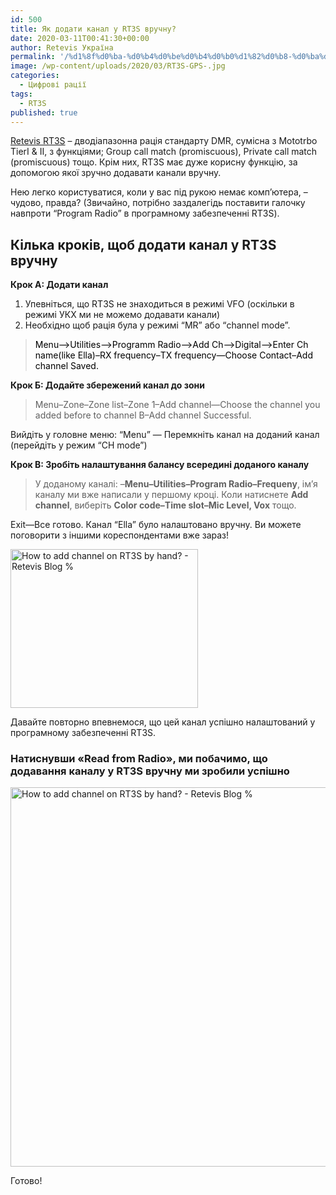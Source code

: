 ```yaml
---
id: 500
title: Як додати канал у RT3S вручну?
date: 2020-03-11T00:41:30+00:00
author: Retevis Україна
permalink: '/%d1%8f%d0%ba-%d0%b4%d0%be%d0%b4%d0%b0%d1%82%d0%b8-%d0%ba%d0%b0%d0%bd%d0%b0%d0%bb-%d1%83-rt3s-%d0%b2%d1%80%d1%83%d1%87%d0%bd%d1%83/'
image: /wp-content/uploads/2020/03/RT3S-GPS-.jpg
categories:
  - Цифрові рації
tags:
  - RT3S
published: true
---
```

[Retevis RT3S](http://54.93.109.229/shop/retevis-rt3s-dmr/) &#8211; дводіапазонна рація стандарту DMR, сумісна з Mototrbo TierⅠ & Ⅱ, з функціями; Group call match (promiscuous), Private call match (promiscuous)&nbsp;тощо. Крім них, RT3S має дуже корисну функцію, за допомогою якої зручно додавати канали вручну.

Нею легко користуватися, коли у вас під рукою немає комп&#8217;ютера, &#8211; чудово, правда? (Звичайно, потрібно заздалегідь поставити галочку навпроти &#8220;Program Radio&#8221; в програмному забезпеченні RT3S).

## Кілька кроків, щоб додати канал у RT3S вручну

**Крок A: Додати канал**

  1. Упевніться, що RT3S не знаходиться в режимі VFO (оскільки в режимі УКХ ми не можемо додавати канали)
  2. Необхідно щоб рація була у режимі &#8220;MR&#8221; або&nbsp;&#8220;channel mode&#8221;.

> <span style="color: #000000;">Menu–>Utilities–>Programm Radio–>Add Ch–>Digital–>Enter Ch name(like Ella)–RX frequency–TX frequency—Choose Contact–Add channel Saved.</span>

**Крок Б: Додайте збережений канал до зони**

> Menu–Zone–Zone list–Zone 1–Add channel—Choose the channel you added before to channel B–Add channel Successful.

Вийдіть у головне меню: &#8220;Menu&#8221; — Перемкніть канал на доданий канал (перейдіть у режим &#8220;CH mode&#8221;)

**Крок В: Зробіть налаштування балансу всередині доданого каналу**

> У доданому каналі: –**Menu–Utilities–Program Radio–Frequeny**, ім&#8217;я каналу ми вже написали у першому кроці. Коли натиснете **Add channel**, виберіть **Color code–Time slot–Mic Level, Vox** тощо.

Exit—Все готово. Канал “Ella” було налаштовано вручну. Ви можете поговорити з іншими кореспондентами вже зараз!

<img loading="lazy" class="aligncenter wp-image-6413" src="http://blog.retevis.com/wp-content/uploads/2018/10/111.jpg" alt="How to add channel on RT3S by hand? - Retevis Blog %" width="300" height="254" /> 

Давайте повторно впевнемося, що цей канал успішно налаштований у програмному забезпеченні RT3S.

### Натиснувши «Read from Radio», ми побачимо, що додавання каналу у RT3S вручну ми зробили успішно

<img loading="lazy" class="aligncenter wp-image-6414" src="http://blog.retevis.com/wp-content/uploads/2018/10/RT3S.jpg" alt="How to add channel on RT3S by hand? - Retevis Blog %" width="900" height="607" /> 

Готово!

<div>
  <div>
  </div>
</div>